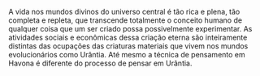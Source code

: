 ﻿A vida nos mundos divinos do universo central é tão rica e plena, tão completa e repleta, que transcende totalmente o conceito humano de qualquer coisa que um ser criado possa possivelmente experimentar. As atividades sociais e econômicas dessa criação eterna são inteiramente distintas das ocupações das criaturas materiais que vivem nos mundos evolucionários como Urântia. Até mesmo a técnica de pensamento em Havona é diferente do processo de pensar em Urântia.